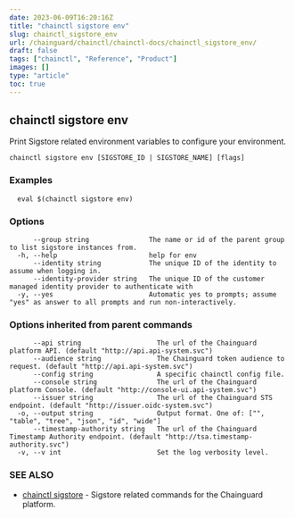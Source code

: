 ```yaml
---
date: 2023-06-09T16:20:16Z
title: "chainctl sigstore env"
slug: chainctl_sigstore_env
url: /chainguard/chainctl/chainctl-docs/chainctl_sigstore_env/
draft: false
tags: ["chainctl", "Reference", "Product"]
images: []
type: "article"
toc: true
---
```

## chainctl sigstore env

Print Sigstore related environment variables to configure your environment.

```
chainctl sigstore env [SIGSTORE_ID | SIGSTORE_NAME] [flags]
```

### Examples

```
  eval $(chainctl sigstore env)
```

### Options

```
      --group string               The name or id of the parent group to list sigstore instances from.
  -h, --help                       help for env
      --identity string            The unique ID of the identity to assume when logging in.
      --identity-provider string   The unique ID of the customer managed identity provider to authenticate with
  -y, --yes                        Automatic yes to prompts; assume "yes" as answer to all prompts and run non-interactively.
```

### Options inherited from parent commands

```
      --api string                   The url of the Chainguard platform API. (default "http://api.api-system.svc")
      --audience string              The Chainguard token audience to request. (default "http://api.api-system.svc")
      --config string                A specific chainctl config file.
      --console string               The url of the Chainguard platform Console. (default "http://console-ui.api-system.svc")
      --issuer string                The url of the Chainguard STS endpoint. (default "http://issuer.oidc-system.svc")
  -o, --output string                Output format. One of: ["", "table", "tree", "json", "id", "wide"]
      --timestamp-authority string   The url of the Chainguard Timestamp Authority endpoint. (default "http://tsa.timestamp-authority.svc")
  -v, --v int                        Set the log verbosity level.
```

### SEE ALSO

* [chainctl sigstore](/chainguard/chainctl/chainctl-docs/chainctl_sigstore/)	 - Sigstore related commands for the Chainguard platform.

